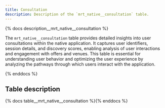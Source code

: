 ```yaml
---
title: Consultation
description: Description of the `mrt_native__consultation` table.
---
```


{% docs description__mrt_native__consultation %}

The `mrt_native__consultation` table provides detailed insights into user consultations within the native application. It captures user identifiers, session details, and discovery scores, enabling analysis of user interactions and engagement with offers and venues. This table is essential for understanding user behavior and optimizing the user experience by analyzing the pathways through which users interact with the application.

{% enddocs %}

## Table description

{% docs table__mrt_native__consultation %}{% enddocs %}
